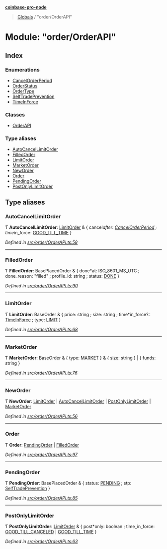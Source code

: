 **[coinbase-pro-node](../README.md)**

> [Globals](../globals.md) / "order/OrderAPI"

# Module: "order/OrderAPI"

## Index

### Enumerations

- [CancelOrderPeriod](../enums/_order_orderapi_.cancelorderperiod.md)
- [OrderStatus](../enums/_order_orderapi_.orderstatus.md)
- [OrderType](../enums/_order_orderapi_.ordertype.md)
- [SelfTradePrevention](../enums/_order_orderapi_.selftradeprevention.md)
- [TimeInForce](../enums/_order_orderapi_.timeinforce.md)

### Classes

- [OrderAPI](../classes/_order_orderapi_.orderapi.md)

### Type aliases

- [AutoCancelLimitOrder](_order_orderapi_.md#autocancellimitorder)
- [FilledOrder](_order_orderapi_.md#filledorder)
- [LimitOrder](_order_orderapi_.md#limitorder)
- [MarketOrder](_order_orderapi_.md#marketorder)
- [NewOrder](_order_orderapi_.md#neworder)
- [Order](_order_orderapi_.md#order)
- [PendingOrder](_order_orderapi_.md#pendingorder)
- [PostOnlyLimitOrder](_order_orderapi_.md#postonlylimitorder)

## Type aliases

### AutoCancelLimitOrder

Ƭ **AutoCancelLimitOrder**: [LimitOrder](_order_orderapi_.md#limitorder) & { cancel*after: [CancelOrderPeriod](../enums/\_order_orderapi*.cancelorderperiod.md) ; time*in_force: [GOOD\_TILL\_TIME](../enums/\_order_orderapi*.timeinforce.md#good_till_time) }

_Defined in [src/order/OrderAPI.ts:58](https://github.com/bennycode/coinbase-pro-node/blob/accd6f4/src/order/OrderAPI.ts#L58)_

---

### FilledOrder

Ƭ **FilledOrder**: BasePlacedOrder & { done*at: ISO_8601_MS_UTC ; done_reason: \"filled\" ; profile_id: string ; status: [DONE](../enums/\_order_orderapi*.orderstatus.md#done) }

_Defined in [src/order/OrderAPI.ts:90](https://github.com/bennycode/coinbase-pro-node/blob/accd6f4/src/order/OrderAPI.ts#L90)_

---

### LimitOrder

Ƭ **LimitOrder**: BaseOrder & { price: string ; size: string ; time*in_force?: [TimeInForce](../enums/\_order_orderapi*.timeinforce.md) ; type: [LIMIT](../enums/_order_orderapi_.ordertype.md#limit) }

_Defined in [src/order/OrderAPI.ts:68](https://github.com/bennycode/coinbase-pro-node/blob/accd6f4/src/order/OrderAPI.ts#L68)_

---

### MarketOrder

Ƭ **MarketOrder**: BaseOrder & { type: [MARKET](../enums/_order_orderapi_.ordertype.md#market) } & { size: string } \| { funds: string }

_Defined in [src/order/OrderAPI.ts:76](https://github.com/bennycode/coinbase-pro-node/blob/accd6f4/src/order/OrderAPI.ts#L76)_

---

### NewOrder

Ƭ **NewOrder**: [LimitOrder](_order_orderapi_.md#limitorder) \| [AutoCancelLimitOrder](_order_orderapi_.md#autocancellimitorder) \| [PostOnlyLimitOrder](_order_orderapi_.md#postonlylimitorder) \| [MarketOrder](_order_orderapi_.md#marketorder)

_Defined in [src/order/OrderAPI.ts:56](https://github.com/bennycode/coinbase-pro-node/blob/accd6f4/src/order/OrderAPI.ts#L56)_

---

### Order

Ƭ **Order**: [PendingOrder](_order_orderapi_.md#pendingorder) \| [FilledOrder](_order_orderapi_.md#filledorder)

_Defined in [src/order/OrderAPI.ts:97](https://github.com/bennycode/coinbase-pro-node/blob/accd6f4/src/order/OrderAPI.ts#L97)_

---

### PendingOrder

Ƭ **PendingOrder**: BasePlacedOrder & { status: [PENDING](../enums/_order_orderapi_.orderstatus.md#pending) ; stp: [SelfTradePrevention](../enums/_order_orderapi_.selftradeprevention.md) }

_Defined in [src/order/OrderAPI.ts:85](https://github.com/bennycode/coinbase-pro-node/blob/accd6f4/src/order/OrderAPI.ts#L85)_

---

### PostOnlyLimitOrder

Ƭ **PostOnlyLimitOrder**: [LimitOrder](_order_orderapi_.md#limitorder) & { post*only: boolean ; time_in_force: [GOOD\_TILL\_CANCELED](../enums/\_order_orderapi*.timeinforce.md#good*till_canceled) \| [GOOD\_TILL\_TIME](../enums/\_order_orderapi*.timeinforce.md#good_till_time) }

_Defined in [src/order/OrderAPI.ts:63](https://github.com/bennycode/coinbase-pro-node/blob/accd6f4/src/order/OrderAPI.ts#L63)_
